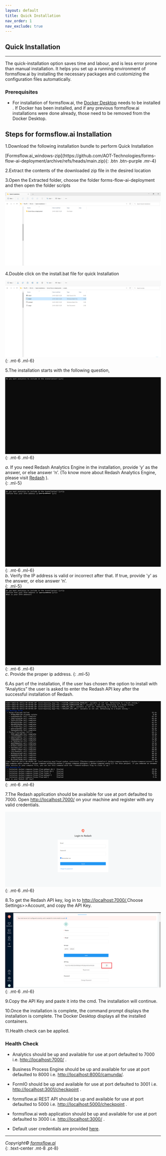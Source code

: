 ```yaml
---
layout: default
title: Quick Installation
nav_order: 1
nav_exclude: true
---
```



## Quick Installation 

---

The quick-installation option saves time and labour, and is less error prone than manual installation. It helps you set up a running environment of formsflow.ai by installing the necessary packages and customizing the configuration files automatically. 


### Prerequisites

- For installation of formsflow.ai, the [Docker Desktop](https://www.docker.com/) needs to be installed . If Docker has been installed, and if any previous formsflow.ai installations were done already, those need to be removed from the Docker Desktop.  



## Steps for formsflow.ai Installation  

1.Download the following installation bundle to perform Quick Installation
  
<span class="fs-5">
[Formsflow.ai_windows-zip](https://github.com/AOT-Technologies/forms-flow-ai-deployment/archive/refs/heads/main.zip){: .btn .btn-purple .mr-4}
</span>   

2.Extract the contents of the downloaded zip file in the desired location   

3.Open the Extracted folder, choose the folder forms-flow-ai-deployment and then open the folder scripts

  ![folder](../../assets/QuickDocker/quickfolder.png)
  
4.Double click on the install.bat file for quick Installation 

 ![install](../../assets/QuickDocker/install_batchfile.png)
  {: .mt-6 .ml-6}

5.The installation starts with the following question,

 ![installqstn1](../../assets/QuickDocker/runscript1.png)
  {: .mt-6 .ml-6}  

  *a*.  If you need Redash Analytics Engine in the installation, provide ‘y’ as the answer, or else answer ‘n’. (To know more about Redash Analytics Engine, please visit [Redash](https://redash.io/help/) ).  
 {: .ml-5}

 ![installqstn2](../../assets/QuickDocker/runscript2.png)
 {: .mt-6 .ml-6}  
  *b*. Verify the IP address is valid or incorrect after that. If true, provide  'y' as the answer, or else answer ‘n’.    
  {: .ml-5}
 ![installqstn3](../../assets/QuickDocker/runscript3.png)  
  {: .mt-6 .ml-6}    
 *c*. Provide the proper ip address.
 {: .ml-5}

6.As part of the installation, if the user has chosen the option to install with “Analytics” the user is asked to enter the Redash API key after the successful installation of Redash.  

 ![install](../../assets/QuickDocker/apikey.png)
  {: .mt-6 .ml-6} 

7.The Redash application should be available for use at port defaulted to 7000. Open [http://localhost:7000/](http://localhost:7000/) on your machine and register with any valid credentials.

 ![install](../../assets/QuickDocker/redash.png)
  {: .mt-6 .ml-6} 

8.To get the Redash API key, log in to [http://localhost:7000/](http://localhost:7000/),Choose Settings>>Account, and copy the API Key.

 ![install](../../assets/QuickDocker/redashapikey.png)
  {: .mt-6 .ml-6} 

9.Copy the API Key and paste it into the cmd. The installation will continue.  

10.Once the installation is complete, the command prompt displays the installation is complete. The Docker Desktop displays all the installed containers.  

11.Health check can be applied.  

### Health Check  

- Analytics should be up and available for use at port defaulted to 7000 i.e. <a href="http://localhost:7000/" target="_blank" >http://localhost:7000/</a> .
- Business Process Engine should be up and available for use at port defaulted to 8000 i.e. <a href="http://localhost:8000/camunda/" target="_blank" >http://localhost:8000/camunda/</a>.

- FormIO should be up and available for use at port defaulted to 3001 i.e. <a href="http://localhost:3001/checkpoint" target="_blank" >http://localhost:3001/checkpoint</a> .
- formsflow.ai REST API should be up and available for use at port defaulted to 5000 i.e. <a href="http://localhost:5000/checkpoint" target="_blank">http://localhost:5000/checkpoint</a> .
- formsflow.ai web application should be up and available for use at port defaulted to 3000 i.e. <a href="http://localhost:3000/" target="_blank">http://localhost:3000/</a> . 
- Default user credentials are provided  <a href="/forms-flow-installation-doc/Pages/user_credentials.html" target="_blank">here</a>.



---





  *Copyright© [formsflow.ai](https://formsflow.ai/)*   
  {: .text-center .mt-8 .pt-8}